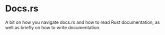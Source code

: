 # Docs.rs

A bit on how you navigate docs.rs and how to read Rust documentation, as well as briefly on how to write documentation.
